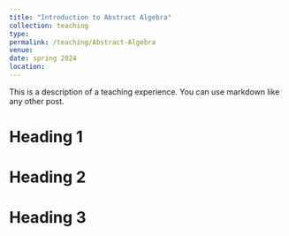 ```yaml
---
title: "Introduction to Abstract Algebra"
collection: teaching
type: 
permalink: /teaching/Abstract-Algebra
venue: 
date: spring 2024
location: 
---
```


This is a description of a teaching experience. You can use markdown like any other post.

Heading 1
======

Heading 2
======

Heading 3
======
